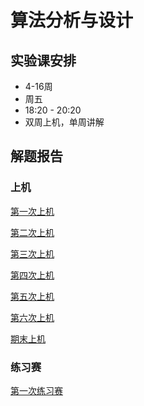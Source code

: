 ﻿# 算法分析与设计

## 实验课安排
-   4-16周
-   周五
-   18:20 - 20:20
-   双周上机，单周讲解

## 解题报告
### 上机
[第一次上机](/reports/第一次上机.md)

[第二次上机](/reports/第二次上机.md)

[第三次上机](/reports/第三次上机.md)

[第四次上机](/reports/第四次上机.md)

[第五次上机](/reports/第五次上机.md)

[第六次上机](/reports/第六次上机.md)

[期末上机](/reports/期末上机.md)

### 练习赛
[第一次练习赛](/reports/第一次练习赛.md)
